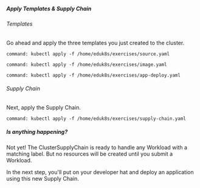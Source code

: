 ##### Apply Templates & Supply Chain

###### Templates

Go ahead and apply the three templates you just created to the cluster.

```terminal:execute
command: kubectl apply -f /home/eduk8s/exercises/source.yaml
```

```terminal:execute
command: kubectl apply -f /home/eduk8s/exercises/image.yaml
```

```terminal:execute
command: kubectl apply -f /home/eduk8s/exercises/app-deploy.yaml
```

###### Supply Chain

Next, apply the Supply Chain.

```terminal:execute
command: kubectl apply -f /home/eduk8s/exercises/supply-chain.yaml
```

##### Is anything happening?

Not yet!
The ClusterSupplyChain is ready to handle any Workload with a matching label.
But no resources will be created until you submit a Workload.

In the next step, you'll put on your developer hat and deploy an application using this new Supply Chain.
